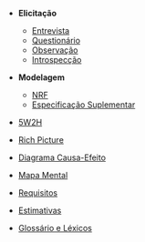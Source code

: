 * **Elicitação**
  * [Entrevista]()
  * [Questionário]()
  * [Observação]()
  * [Introspecção]()

* **Modelagem**
  * [NRF]()
  * [Especificação Suplementar]()


* [5W2H]()
* [Rich Picture](https://github.com/Desenho2018-2/Main/wiki/Richpicture)
* [Diagrama Causa-Efeito]()
* [Mapa Mental]()
* [Requisitos]()
* [Estimativas]()
* [Glossário e Léxicos]()
